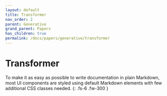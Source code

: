 ```yaml
---
layout: default
title: Transformer
nav_order: 2
parent: Generative
grand_parent: Papers
has_children: true
permalink: /docs/papers/generative/transformer
---
```


# Transformer

To make it as easy as possible to write documentation in plain Markdown, most UI components are styled using default Markdown elements with few additional CSS classes needed.
{: .fs-6 .fw-300 }
